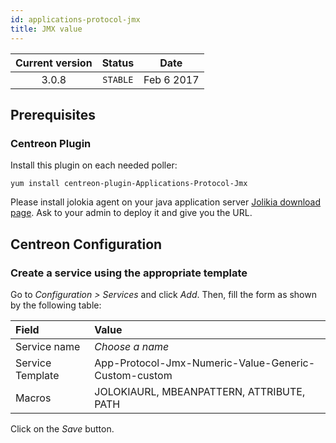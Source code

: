 ```yaml
---
id: applications-protocol-jmx
title: JMX value
---
```


| Current version | Status | Date |
| :-: | :-: | :-: |
| 3.0.8 | `STABLE` | Feb  6 2017 |

## Prerequisites

### Centreon Plugin

Install this plugin on each needed poller:

``` shell
yum install centreon-plugin-Applications-Protocol-Jmx
```

Please install jolokia agent on your java application server [Jolikia download page](https://jolokia.org/download.html).
Ask to your admin to deploy it and give you the URL.

## Centreon Configuration

### Create a service using the appropriate template

Go to *Configuration \> Services* and click *Add*. Then, fill the form as shown by the following table:

| Field            | Value                                                |
| :--------------- | :--------------------------------------------------- |
| Service name     | *Choose a name*                                      |
| Service Template | App-Protocol-Jmx-Numeric-Value-Generic-Custom-custom |
| Macros           | JOLOKIAURL, MBEANPATTERN, ATTRIBUTE, PATH            |

Click on the *Save* button.


